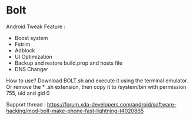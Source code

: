 # Bolt
Android Tweak
Feature :
- Boost system
- Fstrim
- Adblock
- UI Optimization
- Backup and restore build.prop and hosts file
- DNS Changer

How to use?
Download BOLT.sh and execute it using the terminal emulator.
Or remove the * .sh extension, then copy it to /system/bin with permission 755, uid and gid 0

Support thread : https://forum.xda-developers.com/android/software-hacking/mod-bolt-make-phone-fast-lightning-t4020865
